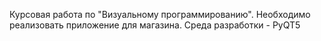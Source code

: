 
Курсовая работа по "Визуальному программированию". Необходимо реализовать приложение для магазина. Среда разработки - PyQT5
